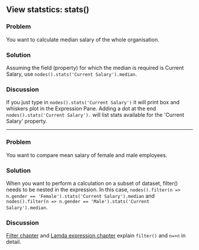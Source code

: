 ## View statstics: stats()

### Problem
You want to calculate median salary of the whole organisation.

### Solution
Assuming the field (property) for which the median is required is Current Salary, use `nodes().stats('Current Salary').median`.

### Discussion

If you just type in `nodes().stats('Current Salary')` it will print box and whiskers plot in the Expression Pane. Adding a dot at the end `nodes().stats('Current Salary').` will list stats available for the 'Current Salary' property.

---

### Problem
You want to compare mean salary of female and male employees.

### Solution
When you want to perform a calculation on a subset of dataset, filter() needs to be nested in the expression. In this case, `nodes().filter(n => n.gender == 'Female').stats('Current Salary').median` and `nodes().filter(n => n.gender == 'Male').stats('Current Salary').median`.

### Discussion

[Filter chapter](https://orgvue.gitbooks.io/gizmocookbook/content/chapter6/index.html) and [Lamda expression chapter](https://orgvue.gitbooks.io/gizmocookbook/content/chapter7/index.html) explain `filter()` and `n=>n` in detail.